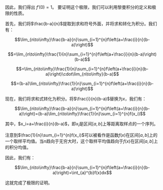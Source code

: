 因此，我们得出 $f'(0) = 1$。
要证明这个极限，我们可以利用黎曼积分的定义和极限的性质。

首先，我们将$\frac{b-a}{n}$提取到求和符号外面，并将求和转化为积分。我们有：

$$\lim_{n\to\infty}\frac{b-a}{n}\sum_{i=1}^{n}f\left(a+\frac{i}{n}(b-a)\right)$$

$$=\lim_{n\to\infty}\frac{1}{n}\sum_{i=1}^{n}f\left(a+\frac{i}{n}(b-a)\right)(b-a)$$

$$=\lim_{n\to\infty}\frac{1}{n}\sum_{i=1}^{n}f\left(a+\frac{i}{n}(b-a)\right)\cdot\lim_{n\to\infty}(b-a)$$

$$=(b-a)\lim_{n\to\infty}\frac{1}{n}\sum_{i=1}^{n}f\left(a+\frac{i}{n}(b-a)\right)$$

现在，我们将求和式转化为积分。将$\frac{i}{n}(b-a)$替换为$x$，我们有：

$$\lim_{n\to\infty}\frac{b-a}{n}\sum_{i=1}^{n}f\left(a+\frac{i}{n}(b-a)\right)=(b-a)\lim_{n\to\infty}\frac{1}{n}\sum_{i=1}^{n}f(x_i)$$

其中，$x_i=a+\frac{i}{n}(b-a)$，即$x_i$是区间$[a,b]$上等距离取样点的一个序列。

注意到$\frac{1}{n}\sum_{i=1}^{n}f(x_i)$可以被看作是函数$f(x)$在区间$[a,b]$上的一个取样平均值。当$n$趋向于无穷大时，这个取样平均值趋向于$f(x)$在区间$[a,b]$上的积分均值。

因此，我们有：

$$\lim_{n\to\infty}\frac{b-a}{n}\sum_{i=1}^{n}f\left(a+\frac{i}{n}(b-a)\right)=\int_{a}^{b}f(x)dx$$

这就完成了极限的证明。
